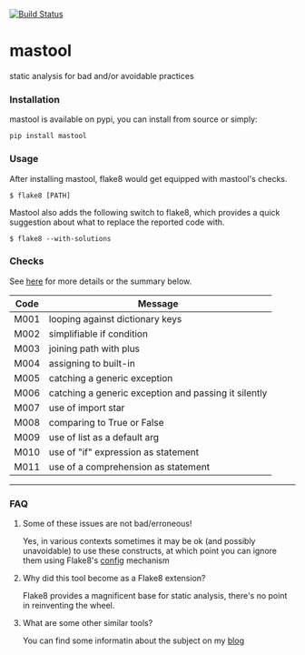 [![Build Status](https://travis-ci.org/omaraboumrad/mastool.svg?branch=master)](https://travis-ci.org/omaraboumrad/mastool)

# mastool

static analysis for bad and/or avoidable practices

### Installation

mastool is available on pypi, you can install from source or simply:

    pip install mastool

### Usage

After installing mastool, flake8 would get equipped with mastool's checks.

    $ flake8 [PATH]

Mastool also adds the following switch to flake8, which provides a quick
suggestion about what to replace the reported code with.

    $ flake8 --with-solutions

### Checks

See [here](https://github.com/omaraboumrad/mastool/wiki/Practices) for more details or the summary below.

Code | Message
--- | ---
M001 | looping against dictionary keys
M002 | simplifiable if condition
M003 | joining path with plus
M004 | assigning to built-in
M005 | catching a generic exception
M006 | catching a generic exception and passing it silently
M007 | use of import star
M008 | comparing to True or False
M009 | use of list as a default arg
M010 | use of "if" expression as statement
M011 | use of a comprehension as statement

---

### FAQ

1. Some of these issues are not bad/erroneous!

    Yes, in various contexts sometimes it may be ok (and possibly unavoidable) to
    use these constructs, at which point you can ignore them using Flake8's [config](http://flake8.readthedocs.org/en/latest/config.html)
    mechanism

2. Why did this tool become as a Flake8 extension?

    Flake8 provides a magnificent base for static analysis, there's no point
    in reinventing the wheel.

3. What are some other similar tools?

    You can find some informatin about the subject on my [blog](http://aboumrad.info/essential-python-tools-quality.html)
